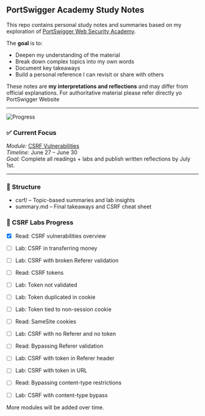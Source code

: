 ## PortSwigger Academy Study Notes 

This repo contains personal study notes and summaries based on my exploration of [PortSwigger Web Security Academy](https://portswigger.net/web-security/learning-paths).
  

The **goal** is to:  
- Deepen my understanding of the material  
- Break down complex topics into my own words  
- Document key takeaways  
- Build a personal reference I can revisit or share with others   

These notes are **my interpretations and reflections** and may differ from official explanations. For authoritative material please refer directly yo PortSwigger Website

---

![Progress](https://img.shields.io/badge/CSRF%20Study-0%25-red)  


### ✅ Current Focus
*Module:* [CSRF Vulnerabilities](https://portswigger.net/web-security/csrf)  
*Timeline:* June 27 – June 30  
*Goal:* Complete all readings + labs and publish written reflections by July 1st.

---

### 📁 Structure
- csrf/ – Topic-based summaries and lab insights
- summary.md – Final takeaways and CSRF cheat sheet


### 🔬 CSRF Labs Progress

- [x] Read: CSRF vulnerabilities overview
- [ ] Lab: CSRF in transferring money
- [ ] Lab: CSRF with broken Referer validation
- [ ] Read: CSRF tokens
- [ ] Lab: Token not validated
- [ ] Lab: Token duplicated in cookie
- [ ] Lab: Token tied to non-session cookie
- [ ] Read: SameSite cookies
- [ ] Lab: CSRF with no Referer and no token
- [ ] Read: Bypassing Referer validation
- [ ] Lab: CSRF with token in Referer header
- [ ] Lab: CSRF with token in URL
- [ ] Read: Bypassing content-type restrictions
- [ ] Lab: CSRF with content-type bypass 


More modules will be added over time.
